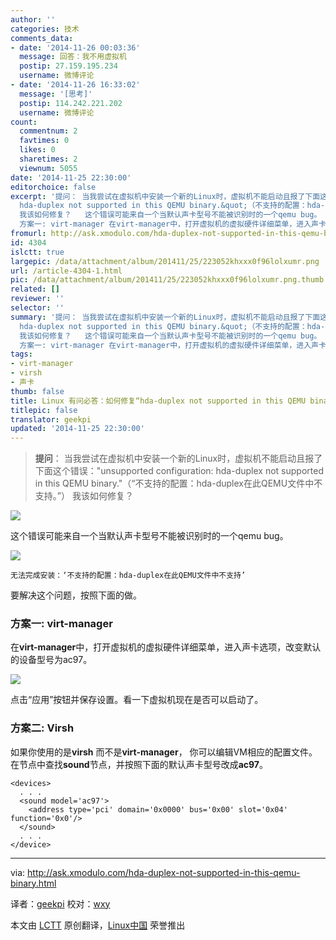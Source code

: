 ```yaml
---
author: ''
categories: 技术
comments_data:
- date: '2014-11-26 00:03:36'
  message: 回答：我不用虚拟机
  postip: 27.159.195.234
  username: 微博评论
- date: '2014-11-26 16:33:02'
  message: '[思考]'
  postip: 114.242.221.202
  username: 微博评论
count:
  commentnum: 2
  favtimes: 0
  likes: 0
  sharetimes: 2
  viewnum: 5055
date: '2014-11-25 22:30:00'
editorchoice: false
excerpt: '提问： 当我尝试在虚拟机中安装一个新的Linux时，虚拟机不能启动且报了下面这个错误：&quot;unsupported configuration:
  hda-duplex not supported in this QEMU binary.&quot;（不支持的配置：hda-duplex在此QEMU文件中不支持。）
  我该如何修复？   这个错误可能来自一个当默认声卡型号不能被识别时的一个qemu bug。  无法完成安装：不支持的配置：hda-duplex在此QEMU文件中不支持  要解决这个问题，按照下面的做。
  方案一: virt-manager 在virt-manager中，打开虚拟机的虚拟硬件详细菜单，进入声卡选项，改变默认的设备型号为ac97。  点击应用按钮'
fromurl: http://ask.xmodulo.com/hda-duplex-not-supported-in-this-qemu-binary.html
id: 4304
islctt: true
largepic: /data/attachment/album/201411/25/223052khxxx0f96lolxumr.png
url: /article-4304-1.html
pic: /data/attachment/album/201411/25/223052khxxx0f96lolxumr.png.thumb.jpg
related: []
reviewer: ''
selector: ''
summary: '提问： 当我尝试在虚拟机中安装一个新的Linux时，虚拟机不能启动且报了下面这个错误：&quot;unsupported configuration:
  hda-duplex not supported in this QEMU binary.&quot;（不支持的配置：hda-duplex在此QEMU文件中不支持。）
  我该如何修复？   这个错误可能来自一个当默认声卡型号不能被识别时的一个qemu bug。  无法完成安装：不支持的配置：hda-duplex在此QEMU文件中不支持  要解决这个问题，按照下面的做。
  方案一: virt-manager 在virt-manager中，打开虚拟机的虚拟硬件详细菜单，进入声卡选项，改变默认的设备型号为ac97。  点击应用按钮'
tags:
- virt-manager
- virsh
- 声卡
thumb: false
title: Linux 有问必答：如何修复“hda-duplex not supported in this QEMU binary”
titlepic: false
translator: geekpi
updated: '2014-11-25 22:30:00'
---
```



> 
> **提问**： 当我尝试在虚拟机中安装一个新的Linux时，虚拟机不能启动且报了下面这个错误："unsupported configuration: hda-duplex not supported in this QEMU binary."（“不支持的配置：hda-duplex在此QEMU文件中不支持。”） 我该如何修复？
> 
> 
> 


![](/data/attachment/album/201411/25/223052khxxx0f96lolxumr.png)


这个错误可能来自一个当默认声卡型号不能被识别时的一个qemu bug。


![](/data/attachment/album/201411/25/223055ot43juu06j4u6ho8.png)



```
无法完成安装：‘不支持的配置：hda-duplex在此QEMU文件中不支持’

```

要解决这个问题，按照下面的做。


### 方案一: virt-manager


在**virt-manager**中，打开虚拟机的虚拟硬件详细菜单，进入声卡选项，改变默认的设备型号为ac97。


![](/data/attachment/album/201411/25/223057s8p1xllz8zsh16x7.jpg)


点击“应用”按钮并保存设置。看一下虚拟机现在是否可以启动了。


### 方案二: Virsh


如果你使用的是**virsh** 而不是**virt-manager**， 你可以编辑VM相应的配置文件。在节点中查找**sound**节点，并按照下面的默认声卡型号改成**ac97**。



```
<devices>
  . . .
  <sound model='ac97'>
    <address type='pci' domain='0x0000' bus='0x00' slot='0x04' function='0x0'/>
  </sound>
  . . .
</device>

```



---


via: <http://ask.xmodulo.com/hda-duplex-not-supported-in-this-qemu-binary.html>


译者：[geekpi](https://github.com/geekpi) 校对：[wxy](https://github.com/wxy)


本文由 [LCTT](https://github.com/LCTT/TranslateProject) 原创翻译，[Linux中国](http://linux.cn/) 荣誉推出